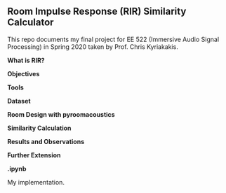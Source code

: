 ## Room Impulse Response (RIR) Similarity Calculator

This repo documents my final project for EE 522 (Immersive Audio Signal Processing) in Spring 2020 taken by Prof. Chris Kyriakakis.

**What is RIR?**

**Objectives**

**Tools**

**Dataset**

**Room Design with pyroomacoustics**

**Similarity Calculation**

**Results and Observations**

**Further Extension**

**<todo>.ipynb**

My implementation.



